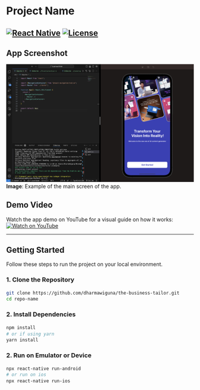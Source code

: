 # Project Name

## [![React Native](https://img.shields.io/badge/React%20Native-v0.71-blue.svg)](https://reactnative.dev/) [![License](https://img.shields.io/badge/License-MIT-yellow.svg)](https://opensource.org/licenses/MIT)

## App Screenshot

![Screenshot](./src/assets/Images/screenshot.png)
**Image**: Example of the main screen of the app.

## Demo Video

Watch the app demo on YouTube for a visual guide on how it works:  
[![Watch on YouTube](https://img.shields.io/badge/Watch%20on-YouTube-red?logo=youtube)](https://youtu.be/U3SsffrsL68)

---

## Getting Started

Follow these steps to run the project on your local environment.

### 1. Clone the Repository

```bash
git clone https://github.com/dharmawiguna/the-business-tailor.git
cd repo-name
```

### 2. Install Dependencies

```bash
npm install
# or if using yarn
yarn install
```

### 2. Run on Emulator or Device

```bash
npx react-native run-android
# or run on ios
npx react-native run-ios
```
